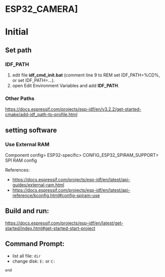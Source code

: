 # ESP32_CAMERA]
# Initial
## Set path
### IDF_PATH
1. edit file <b>idf_cmd_init.bat</b> (comment line 9 to REM set IDF_PATH=%CD%, or set IDF_PATH=...).
2. open Edit Environment Variables and add <b>IDF_PATH</b>.
### Other Paths
https://docs.espressif.com/projects/esp-idf/en/v3.2.2/get-started-cmake/add-idf_path-to-profile.html

## setting software

### Use External RAM
Component config> ESP32-specific> CONFIG_ESP32_SPIRAM_SUPPORT> SPI RAM config

References:
- https://docs.espressif.com/projects/esp-idf/en/latest/api-guides/external-ram.html
- https://docs.espressif.com/projects/esp-idf/en/latest/api-reference/kconfig.html#config-spiram-use

## Build and run:
https://docs.espressif.com/projects/esp-idf/en/latest/get-started/index.html#get-started-start-project

## Command Prompt:
- list all file: `dir`
- change disk:  `E:` or `C:`
```c
end
```

